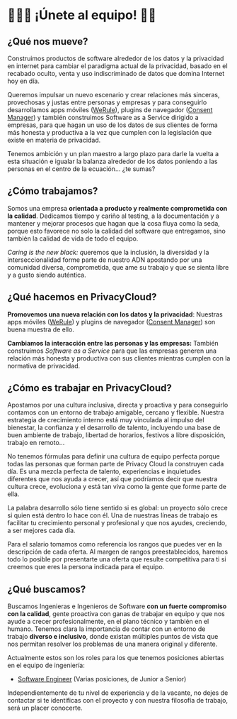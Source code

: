 # 👩🏾‍💻 ¡Únete al equipo! 👨‍💻

## ¿Qué nos mueve?

Construimos productos de software alrededor de los datos y la privacidad en internet para cambiar el paradigma actual de la privacidad, basado en el recabado oculto, venta y uso indiscriminado de datos que domina Internet hoy en día.

Queremos impulsar un nuevo escenario y crear relaciones más sinceras, provechosas y justas entre personas y empresas y para conseguirlo desarrollamos apps móviles ([WeRule](https://werule.app/)), plugins de navegador ([Consent Manager](https://chrome.google.com/webstore/detail/consent-manager/gpkoajillfmlpnglbagpplnphadbfalh?hl=en)) y también construimos Software as a Service dirigido a empresas, para que hagan un uso de los datos de sus clientes de forma más honesta y productiva a la vez que cumplen con la legislación que existe en materia de privacidad.

Tenemos ambición y un plan maestro a largo plazo para darle la vuelta a esta situación e igualar la balanza alrededor de los datos poniendo a las personas en el centro de la ecuación… ¿te sumas?

## ¿Cómo trabajamos?

Somos una empresa **orientada a producto y realmente comprometida con la calidad**. Dedicamos tiempo y cariño al testing, a la documentación y a mantener y mejorar procesos que hagan que la cosa fluya como la seda, porque esto favorece no solo la calidad del software que entregamos, sino también la calidad de vida de todo el equipo.

*Caring is the new black: q*ueremos que la inclusión, la diversidad y la interseccionalidad forme parte de nuestro ADN apostando por una comunidad diversa, comprometida, que ame su trabajo y que se sienta libre y a gusto siendo auténtica. 

## ¿Qué hacemos en PrivacyCloud?

**Promovemos una nueva relación con los datos y la privacidad**: Nuestras apps móviles ([WeRule](https://werule.app/)) y plugins de navegador ([Consent Manager](https://chrome.google.com/webstore/detail/consent-manager/gpkoajillfmlpnglbagpplnphadbfalh?hl=en)) son buena muestra de ello.

**Cambiamos la interacción entre las personas y las empresas:** También construimos *Software as a Service* para que las empresas generen una relación más honesta y productiva con sus clientes mientras cumplen con la normativa de privacidad.

## ¿Cómo es trabajar en PrivacyCloud?

Apostamos por una cultura inclusiva, directa y proactiva y para conseguirlo contamos con un entorno de trabajo amigable, cercano y flexible. Nuestra estrategia de crecimiento interno está muy vinculada al impulso del bienestar, la confianza y el desarrollo de talento, incluyendo una base de buen ambiente de trabajo, libertad de horarios, festivos a libre disposición, trabajo en remoto...

No tenemos fórmulas para definir una cultura de equipo perfecta porque todas las personas que forman parte de Privacy Cloud la construyen cada día. Es una mezcla perfecta de talento, experiencias e inquietudes diferentes que nos ayuda a crecer, así que podríamos decir que nuestra cultura crece, evoluciona y está tan viva como la gente que forme parte de ella. 

La palabra desarrollo sólo tiene sentido si es global: un proyecto sólo crece si quien está dentro lo hace con él. Una de nuestras líneas de trabajo es facilitar tu crecimiento personal y profesional y que nos ayudes, creciendo, a ser mejores cada día.

Para el salario tomamos como referencia los rangos que puedes ver en la descripción de cada oferta. Al margen de rangos preestablecidos, haremos todo lo posible por presentarte una oferta que resulte competitiva para ti si creemos que eres la persona indicada para el equipo.

## ¿Qué buscamos?

Buscamos Ingenieras e Ingenieros de Software **con un fuerte compromiso con la calidad**, gente proactiva con ganas de trabajar en equipo y que nos ayude a crecer profesionalmente, en el plano técnico y también en el humano. Tenemos clara la importancia de contar con un entorno de trabajo **diverso e inclusivo**, donde existan múltiples puntos de vista que nos permitan resolver los problemas de una manera original y diferente. 

Actualmente estos son los roles para los que tenemos posiciones abiertas en el equipo de ingeniería:

- [Software Engineer](https://github.com/privacycloud/jobs/issues/3) (Varias posiciones, de Junior a Senior)

Independientemente de tu nivel de experiencia y de la vacante, no dejes de contactar si te identificas con el proyecto y con nuestra filosofía de trabajo, será un placer conocerte.
